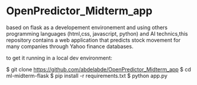 # OpenPredictor_Midterm_app

based on flask as a developement environement and using others programming languages (html,css, javascript, python) and AI technics,this
repository contains a web application that predicts stock movement for many companies through Yahoo finance databases.


to get it running in a local dev environment:

$ git clone https://github.com/abdelabde/OpenPredictor_Midterm_app
$ cd ml-midterm-flask
$ pip install -r requirements.txt
$ python app.py
